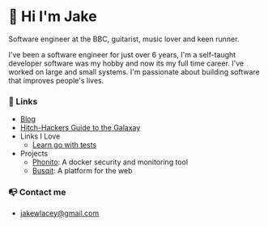 # 👋 Hi I'm Jake

Software engineer at the BBC, guitarist, music lover and keen runner. 

I've been a software engineer for just over 6 years, I'm a self-taught developer software was my hobby and now its my full time career. I've worked on large and small systems. I'm passionate about building software that improves people's lives.

### 🔗 Links
- [Blog](https://jakelacey2012.github.io/blog/)
- [Hitch-Hackers Guide to the Galaxay](https://jakelacey2012.github.io/hackers-guide-to-the-galaxy/)
- Links I Love
  - [Learn go with tests](https://github.com/quii/learn-go-with-tests)
- Projects
  - [Phonito](https://phonito.io): A docker security and monitoring tool
  - [Busqit](https://github.com/Busqit): A platform for the web

### 📭 Contact me
- jakewlacey@gmail.com
